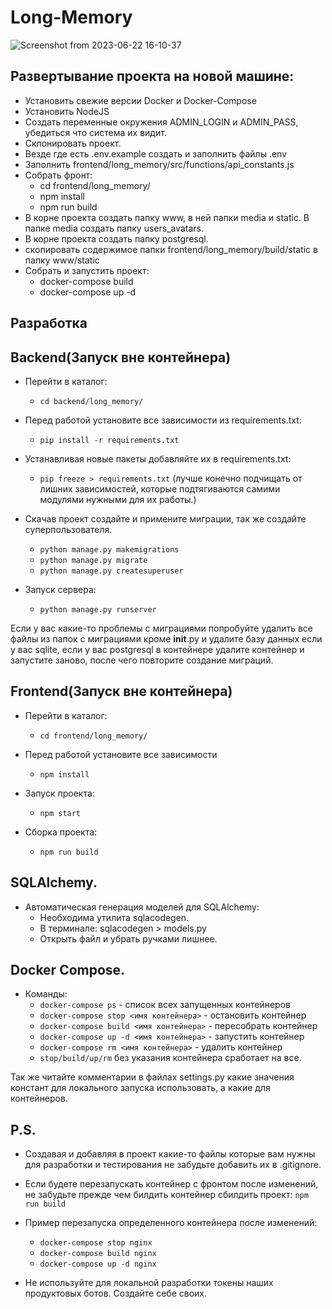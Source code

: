 # Long-Memory
![Screenshot from 2023-06-22 16-10-37](https://github.com/klarkcharlz/Long-Memory/assets/71945221/29a8b33f-81cc-4006-89da-ca09d995f7ea)

## Развертывание проекта на новой машине:
  + Установить свежие версии Docker и Docker-Compose
  + Установить NodeJS
  + Создать переменные окружения ADMIN_LOGIN и ADMIN_PASS, убедиться что система их видит.
  + Склонировать проект.
  + Везде где есть .env.example создать и заполнить файлы .env
  + Заполнить frontend/long_memory/src/functions/api_constants.js  
  + Собрать фронт:
    + cd frontend/long_memory/
    + npm install
    + npm run build
  + В корне проекта создать папку www, в ней папки media и static. В папке media создать папку users_avatars.
  + В корне проекта создать папку postgresql.
  + скопировать содержимое папки frontend/long_memory/build/static в папку www/static
  + Собрать и запустить проект:
    + docker-compose build
    + docker-compose up -d

## Разработка

## Backend(Запуск вне контейнера)
+ Перейти в каталог:
    + `cd backend/long_memory/`

+ Перед работой установите все зависимости из requirements.txt:
    + `pip install -r requirements.txt`

+ Устанавливая новые пакеты добавляйте их в requirements.txt:
    + `pip freeze > requirements.txt` (лучше конечно подчищать от лишних зависимостей, которые подтягиваются самими модулями нужными для их работы.)

+ Скачав проект создайте и примените миграции, так же создайте суперпользователя.
    + `python manage.py makemigrations`
    + `python manage.py migrate`
    + `python manage.py createsuperuser`
  
+ Запуск сервера:
    + `python manage.py runserver`

Если у вас какие-то проблемы с миграциями попробуйте удалить все файлы из папок с миграциями кроме __init__.py
и удалите базу данных если у вас sqlite, если у вас postgresql в контейнере удалите контейнер и запустите заново,
после чего повторите создание миграций.


## Frontend(Запуск вне контейнера)

+ Перейти в каталог:
    + `cd frontend/long_memory/`

+ Перед работой установите все зависимости
    + `npm install`

+ Запуск проекта:
    + `npm start`

+ Сборка проекта:
    + `npm run build`
  
## SQLAlchemy.
+ Автоматическая генерация моделей для SQLAlchemy:
    + Необходима утилита sqlacodegen.
    + В терминале: sqlacodegen <DSN> > models.py 
    + Открыть файл и убрать ручками лишнее.

## Docker Compose.
+ Команды:
    + `docker-compose ps` - список всех запущенных контейнеров
    + `docker-compose stop <имя контейнера>` - остановить контейнер
    + `docker-compose build <имя контейнера>` - пересобрать контейнер
    + `docker-compose up -d <имя контейнера>` - запустить контейнер
    + `docker-compose rm <имя контейнера>` - удалить контейнер
    + `stop/build/up/rm` без указания контейнера сработает на все. 

Так же читайте комментарии в файлах settings.py какие значения констант для локального запуска использовать, а какие для контейнеров.
  
## P.S.
+ Создавая и добавляя в проект какие-то файлы которые вам нужны для разработки 
и тестирования не забудьте добавить их в .gitignore.
+ Если будете перезапускать контейнер с фронтом после изменений, не забудьте прежде чем билдить контейнер сбилдить проект: `npm run build`
+ Пример перезапуска определенного контейнера после изменений:
    + `docker-compose stop nginx`
    + `docker-compose build nginx`
    + `docker-compose up -d nginx`
  
+ Не используйте для локальной разработки токены наших продуктовых ботов. Создайте себе своих.
